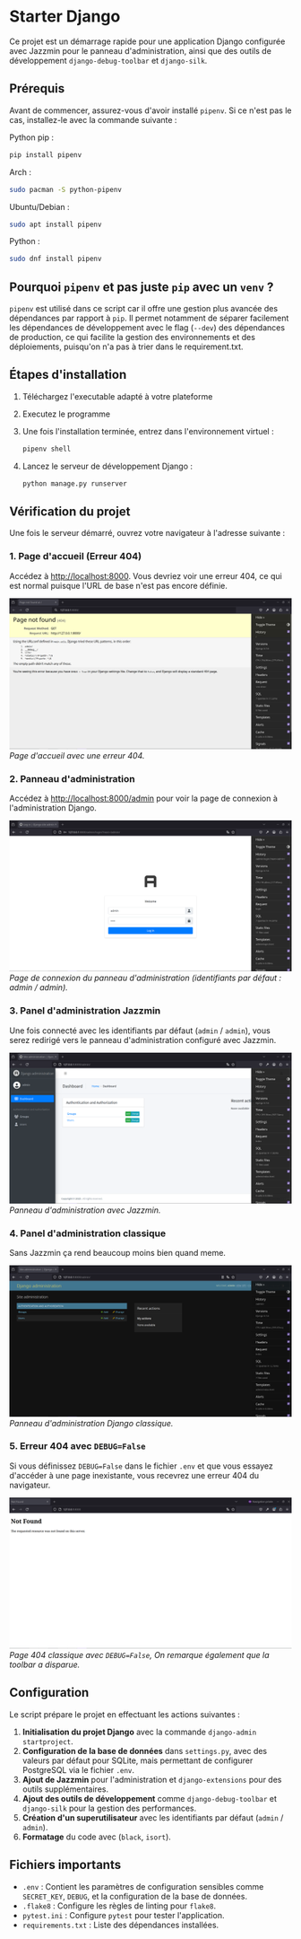 # Starter Django

Ce projet est un démarrage rapide pour une application Django configurée avec Jazzmin pour le panneau d'administration, ainsi que des outils de développement `django-debug-toolbar` et `django-silk`.
## Prérequis

Avant de commencer, assurez-vous d'avoir installé `pipenv`. Si ce n'est pas le cas, installez-le avec la commande suivante :

Python pip : 
```bash
pip install pipenv
```
Arch : 
```bash
sudo pacman -S python-pipenv
```
Ubuntu/Debian : 
```bash
sudo apt install pipenv
```
Python : 
```bash
sudo dnf install pipenv
```

## Pourquoi `pipenv` et pas juste `pip` avec un `venv` ?

`pipenv` est utilisé dans ce script car il offre une gestion plus avancée des dépendances par rapport à `pip`. Il permet notamment de séparer facilement les dépendances de développement avec le flag (`--dev`) des dépendances de production, ce qui facilite la gestion des environnements et des déploiements, puisqu'on n'a pas à trier dans le requirement.txt.


## Étapes d'installation

1. Téléchargez l'executable adapté à votre plateforme

2. Executez le programme

3. Une fois l'installation terminée, entrez dans l'environnement virtuel :

    ```bash
    pipenv shell
    ```

4. Lancez le serveur de développement Django :

    ```bash
    python manage.py runserver
    ```

## Vérification du projet

Une fois le serveur démarré, ouvrez votre navigateur à l'adresse suivante :

### 1. Page d'accueil (Erreur 404)

Accédez à [http://localhost:8000](http://localhost:8000). Vous devriez voir une erreur 404, ce qui est normal puisque l'URL de base n'est pas encore définie.

![Image 1](img/image1.png)  
*Page d'accueil avec une erreur 404.*

### 2. Panneau d'administration

Accédez à [http://localhost:8000/admin](http://localhost:8000/admin) pour voir la page de connexion à l'administration Django.

![Image 2](img/image2.png)  
*Page de connexion du panneau d'administration (identifiants par défaut : admin / admin).*

### 3. Panel d'administration Jazzmin

Une fois connecté avec les identifiants par défaut (`admin` / `admin`), vous serez redirigé vers le panneau d'administration configuré avec Jazzmin.

![Image 3](img/image3.png)  
*Panneau d'administration avec Jazzmin.*

### 4. Panel d'administration classique

Sans Jazzmin ça rend beaucoup moins bien quand meme.

![Image 4](img/image4.png)  
*Panneau d'administration Django classique.*

### 5. Erreur 404 avec `DEBUG=False`

Si vous définissez `DEBUG=False` dans le fichier `.env` et que vous essayez d'accéder à une page inexistante, vous recevrez une erreur 404 du navigateur.

![Image 5](img/image5.png)  
*Page 404 classique avec `DEBUG=False`, On remarque également que la toolbar a disparue.*

## Configuration

Le script prépare le projet en effectuant les actions suivantes :

1. **Initialisation du projet Django** avec la commande `django-admin startproject`.
2. **Configuration de la base de données** dans `settings.py`, avec des valeurs par défaut pour SQLite, mais permettant de configurer PostgreSQL via le fichier `.env`.
3. **Ajout de Jazzmin** pour l'administration et `django-extensions` pour des outils supplémentaires.
4. **Ajout des outils de développement** comme `django-debug-toolbar` et `django-silk` pour la gestion des performances.
5. **Création d'un superutilisateur** avec les identifiants par défaut (`admin` / `admin`).
6. **Formatage** du code avec (`black`, `isort`).

## Fichiers importants

- `.env` : Contient les paramètres de configuration sensibles comme `SECRET_KEY`, `DEBUG`, et la configuration de la base de données.
- `.flake8` : Configure les règles de linting pour `flake8`.
- `pytest.ini` : Configure `pytest` pour tester l'application.
- `requirements.txt` : Liste des dépendances installées.